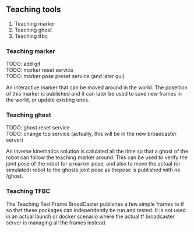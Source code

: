 ## Teaching tools

1.  Teaching marker
2.  Teaching ghost
3.  Teaching tfbc

### Teaching marker
TODO: add gif\
TODO: marker reset service\
TODO: marker pose preset service (and later gui)

An interactive marker that can be moved around in the world.
The poseition of this marker is published and it can later be
used to save new frames in the world, or update existing ones. 

### Teaching ghost
TODO: ghost reset service\
TODO: change tcp service (actually, this will be in the new broadcaster server)

An inverse kinematics solution is calulated all the time so that
a ghost of the robot can follow the teaching marker around. 
This can be used to verify the joint pose of the robot for a
marker pose, and also to move the actual (or simulated) robot
to the ghosts joint pose as thepose is published with ns /ghost.

### Teaching TFBC
The Teaching Test Frame BroadCaster publishes a few simple frames
to tf so that these packages can independently be run and tested.
It is not used in an actual launch or docker scenario where the 
actual tf broadcaster server is managing all the frames instead.  
